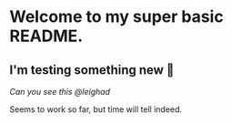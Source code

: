 <h1>Welcome to my super basic README.</h1>

<h2>I'm testing something new 🐚</h2>

*Can you see this @leighad*

Seems to work so far, but time will tell indeed. 
